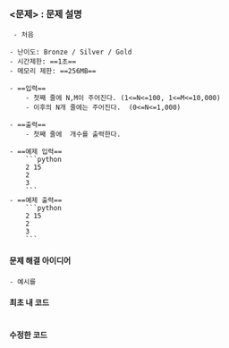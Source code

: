 ### <문제> : 문제 설명
```ad-question
 - 처음
```

```ad-attention
- 난이도: Bronze / Silver / Gold
- 시간제한: ==1초==
- 메모리 제한: ==256MB==

- ==입력== 
	- 첫째 줄에 N,M이 주어진다. (1<=N<=100, 1<=M<=10,000)
	- 이후의 N개 줄에는 주어진다.  (0<=N<=1,000)

- ==출력==
	- 첫째 줄에  개수를 출력한다.

- ==예제 입력==
	```python
	2 15
	2
	3
	```
- ==예제 출력==
	```python
	2 15
	2
	3
	```
```

#### 문제 해결 아이디어
```ad-example
- 예시를
```

#### 최초 내 코드 
```python

```

#### 수정한 코드 
```python

```

